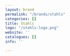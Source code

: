 ```yaml
---
layout: brand
permalink: "/brands/stahls"
categories: []
title: Stahls
logo: "/stahls-logo.png"
website: ''
catalogues: []
info: ''

---
```

